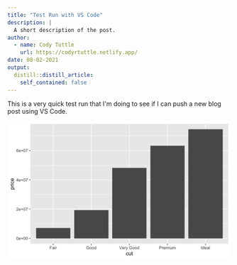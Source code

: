 ```yaml
---
title: "Test Run with VS Code"
description: |
  A short description of the post.
author:
  - name: Cody Tuttle
    url: https://codyrtuttle.netlify.app/
date: 08-02-2021
output:
  distill::distill_article:
    self_contained: false
---
```





This is a very quick test run that I'm doing to see if I can push a new blog post using VS Code. 

<div class="layout-chunk" data-layout="l-body">
<img src="test-run-with-vs-code_files/figure-html5/unnamed-chunk-1-1.png" width="624" />

</div>



```{.r .distill-force-highlighting-css}
```
